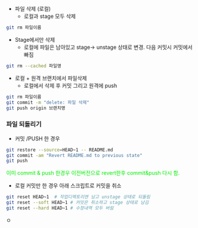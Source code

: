 - 파일 삭제 (로컬)
    - 로컬과 stage 모두 삭제

```bash
git rm 파일이름
```
  
- Stage에서만 삭제
    - 로컬에 파일은 남아있고 stage-> unstage 상태로 변경. 다음 커밋시 커밋에서 빠짐
  
```bash
git rm --cached 파일명
```

- 로컬 + 원격 브랜치에서 파일삭제
    - 로컬에서 삭제 후 커밋 그리고 원격에 push
   
```bash
git rm 파일이름
git commit -m "delete: 파일 삭제"
git push origin 브랜치명
```

### 파일 되돌리기
- 커밋 /PUSH 한 경우
```bash
git restore --source=HEAD~1 -- README.md
git commit -am "Revert README.md to previous state"
git push
```
<font color=gree>
이미 commit & push 한경우 이전버전으로 revert한후 commit&push 다시 함.
</font>

- 로컬 커밋만 한 경우 아래 스크립트로 커밋을 취소
```bash
git reset HEAD~1  # 작업디렉토리엔 남고 unstage 상태로 되돌림
git reset --soft HEAD~1 # 커밋은 취소하고 stage 상태로 남김
git reset --hard HEAD~1 # 수정내역 모두 버림
```    

ㅇ